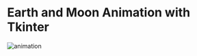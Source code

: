 # Earth and Moon Animation with Tkinter

![animation](https://user-images.githubusercontent.com/50496792/147149216-46424eb2-e81c-48a9-9ebc-57e9832f923f.png)
